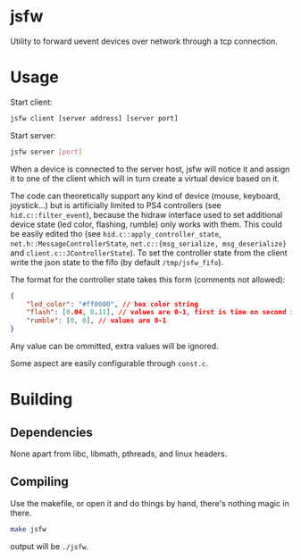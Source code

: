 # jsfw

Utility to forward uevent devices over network through a tcp connection.

# Usage

Start client:

```sh
jsfw client [server address] [server port]
```

Start server:

```sh
jsfw server [port]
```

When a device is connected to the server host, jsfw will notice it and assign it to one of the client which will in turn create a virtual device based on it.

The code can theoretically support any kind of device (mouse, keyboard, joystick...) but is artificially limited to PS4 controllers (see `hid.c::filter_event`), because the hidraw interface used to set additional device state (led color, flashing, rumble) only works with them. This could be easily edited tho (see `hid.c::apply_controller_state`, `net.h::MessageControllerState`, `net.c::{msg_serialize, msg_deserialize}` and `client.c::JControllerState`). To set the controller state from the client write the json state to the fifo (by default `/tmp/jsfw_fifo`).

The format for the controller state takes this form (comments not allowed):

```json
{
    "led_color": "#ff0000", // hex color string
    "flash": [0.04, 0.11], // values are 0-1, first is time on second is time off
    "rumble": [0, 0], // values are 0-1
}
```

Any value can be ommitted, extra values will be ignored.

Some aspect are easily configurable through `const.c`.

# Building

## Dependencies

None apart from libc, libmath, pthreads, and linux headers.

## Compiling

Use the makefile, or open it and do things by hand, there's nothing magic in there.

```sh
make jsfw
```

output will be `./jsfw`.
